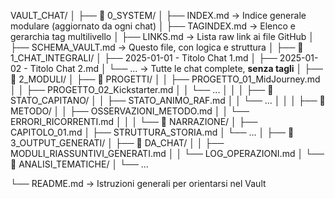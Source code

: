 VAULT_CHAT/
│
├── 📁 0_SYSTEM/
│   ├── INDEX.md                     → Indice generale modulare (aggiornato da ogni chat)
│   ├── TAGINDEX.md                 → Elenco e gerarchia tag multilivello
│   ├── LINKS.md                    → Lista raw link ai file GitHub
│   ├── SCHEMA_VAULT.md             → Questo file, con logica e struttura
│
├── 📁 1_CHAT_INTEGRALI/
│   ├── 2025-01-01 - Titolo Chat 1.md
│   ├── 2025-01-02 - Titolo Chat 2.md
│   └── ...                         → Tutte le chat complete, **senza tagli**
│
├── 📁 2_MODULI/
│   ├── 📁 PROGETTI/
│   │   ├── PROGETTO_01_MidJourney.md
│   │   ├── PROGETTO_02_Kickstarter.md
│   │   └── ...
│   │
│   ├── 📁 STATO_CAPITANO/
│   │   ├── STATO_ANIMO_RAF.md
│   │   └── ...
│   │
│   ├── 📁 METODO/
│   │   ├── OSSERVAZIONI_METODO.md
│   │   └── ERRORI_RICORRENTI.md
│   │
│   └── 📁 NARRAZIONE/
│       ├── CAPITOLO_01.md
│       ├── STRUTTURA_STORIA.md
│       └── ...
│
├── 📁 3_OUTPUT_GENERATI/
│   ├── 📁 DA_CHAT/
│   │   ├── MODULI_RIASSUNTIVI_GENERATI.md
│   │   └── LOG_OPERAZIONI.md
│   └── 📁 ANALISI_TEMATICHE/
│       └── ...

└── README.md                        → Istruzioni generali per orientarsi nel Vault
 
